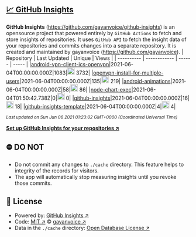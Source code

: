 ## [:chart_with_upwards_trend: GitHub Insights](https://github.com/gayanvoice/github-insights)
**GitHub Insights** (https://github.com/gayanvoice/github-insights) is an opensource project that powered entirely by  `GitHub Actions` to fetch and store insights of repositories.
It uses `GitHub API` to fetch the insight data of your repositories and commits changes into a separate repository. It is created and maintained by gayanvoice (https://github.com/gayanvoice).
| Repository | Last Updated | Unique | Views |
 | ---------- | ------------ | ------ | ----- |
|[android-vpn-client-ics-openvpn](https://github.com/gayanvoice/insights/tree/master/readme/207237845/week.md)|2021-06-04T00:00:00.000Z|1083|<img alt="Response time graph" src="https://github.com/gayanvoice/insights/raw/master/graph/207237845/small/week.png" height="20"> 3732|
|[openvpn-install-for-multiple-users](https://github.com/gayanvoice/insights/tree/master/readme/208378302/week.md)|2021-06-04T00:00:00.000Z|135|<img alt="Response time graph" src="https://github.com/gayanvoice/insights/raw/master/graph/208378302/small/week.png" height="20"> 219|
|[android-animations](https://github.com/gayanvoice/insights/tree/master/readme/209241190/week.md)|2021-06-04T00:00:00.000Z|58|<img alt="Response time graph" src="https://github.com/gayanvoice/insights/raw/master/graph/209241190/small/week.png" height="20"> 86|
|[node-chart-exec](https://github.com/gayanvoice/insights/tree/master/readme/370678191/week.md)|2021-06-04T01:50:42.738Z|0|<img alt="Response time graph" src="https://github.com/gayanvoice/insights/raw/master/graph/370678191/small/week.png" height="20"> 0|
|[github-insights](https://github.com/gayanvoice/insights/tree/master/readme/372371373/week.md)|2021-06-04T00:00:00.000Z|16|<img alt="Response time graph" src="https://github.com/gayanvoice/insights/raw/master/graph/372371373/small/week.png" height="20"> 18|
|[github-insights-template](https://github.com/gayanvoice/insights/tree/master/readme/372372861/week.md)|2021-06-04T00:00:00.000Z|4|<img alt="Response time graph" src="https://github.com/gayanvoice/insights/raw/master/graph/372372861/small/week.png" height="20"> 4|

<small><i>Last updated on Sun Jun 06 2021 01:23:02 GMT+0000 (Coordinated Universal Time)</i></small>

[**Set up GitHub Insights for your repositories ↗️**](https://github.com/gayanvoice/github-insights)
## ⛔ DO NOT
- Do not commit any changes to `./cache` directory. This feature helps to integrity of the records for visitors.
- The app will automatically stop measuring insights until you revoke those commits.
## 📄 License
- Powered by: [GitHub Insights ↗️](https://github.com/gayanvoice/github-insights)
- Code: [MIT ↗️](./LICENSE) © [gayanvoice ↗️](https://github.com/gayanvoice)
- Data in the `./cache` directory: [Open Database License ↗️](https://opendatacommons.org/licenses/odbl/1-0/)